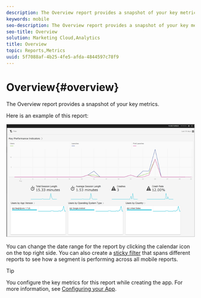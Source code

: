 ```yaml
---
description: The Overview report provides a snapshot of your key metrics.
keywords: mobile
seo-description: The Overview report provides a snapshot of your key metrics.
seo-title: Overview
solution: Marketing Cloud,Analytics
title: Overview
topic: Reports,Metrics
uuid: 5f7088af-4b25-4fe5-afda-4844597c78f9
---
```


# Overview{#overview}

The Overview report provides a snapshot of your key metrics.

Here is an example of this report:

![](assets/report_usage_overview.png)

You can change the date range for the report by clicking the calendar icon on the top right side. You can also create a [sticky filter](/help/using/usage/reports-customize/t-sticky-filter.md) that spans different reports to see how a segment is performing across all mobile reports.

>[!TIP]
>
>You configure the key metrics for this report while creating the app. For more information, see [Configuring your App](/help/using/c-manage-app-settings/c-mob-confg-app/c-mob-confg-app.md).

